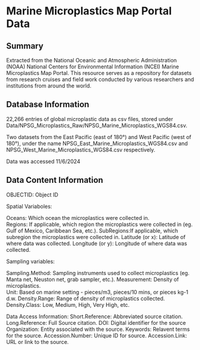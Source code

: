 # Marine Microplastics Map Portal Data


## Summary
Extracted from the National Oceanic and Atmospheric Administration (NOAA) National Centers for Environmental Information (NCEI) Marine Microplastics Map Portal. This resource serves as a repository for datasets from research cruises and field work conducted by various researchers and institutions from around the world.


## Database Information
22,266 entries of global microplastic data as csv files, stored under Data/NPSG_Microplastics_Raw/NPSG_Marine_Microplastics_WGS84.csv.

Two datasets from the East Pacific (east of 180°) and West Pacific (west of 180°), under the name NPSG_East_Marine_Microplastics_WGS84.csv and NPSG_West_Marine_Microplastics_WGS84.csv respectively.

Data was accessed 11/6/2024

## Data Content Information

OBJECTID: Object ID

Spatial Variaboles:

Oceans: Which ocean the microplastics were collected in.          
Regions: If applicable, which region the microplastics were collected in (eg. Gulf of Mexico, Caribbean Sea, etc.).
SubRegions:If applicable, which subregion the microplastics were collected in.
Latitude (or x): Latitude of where data was collected.
Longitude (or y): Longitude of where data was collected.

Sampling variables:

Sampling.Method: Sampling instruments used to collect microplastics (eg. Manta net, Neuston net, grab sampler, etc.).
Measurement: Density of microplastics.    
Unit: Based on marine setting - pieces/m3, pieces/10 mins, or pieces kg-1 d.w.
Density.Range: Range of density of microplastics collected.
Density.Class: Low, Medium, High, Very High, etc.

Data Access Information:
Short.Reference: Abbreviated source citation.
Long.Reference: Full Source citation.
DOI: Digital identifier for the source    Organization: Entity associated with the source.
Keywords: Relavent terms for the source.  Accession.Number: Unique ID for source.
Accession.Link: URL or link to the source. 

